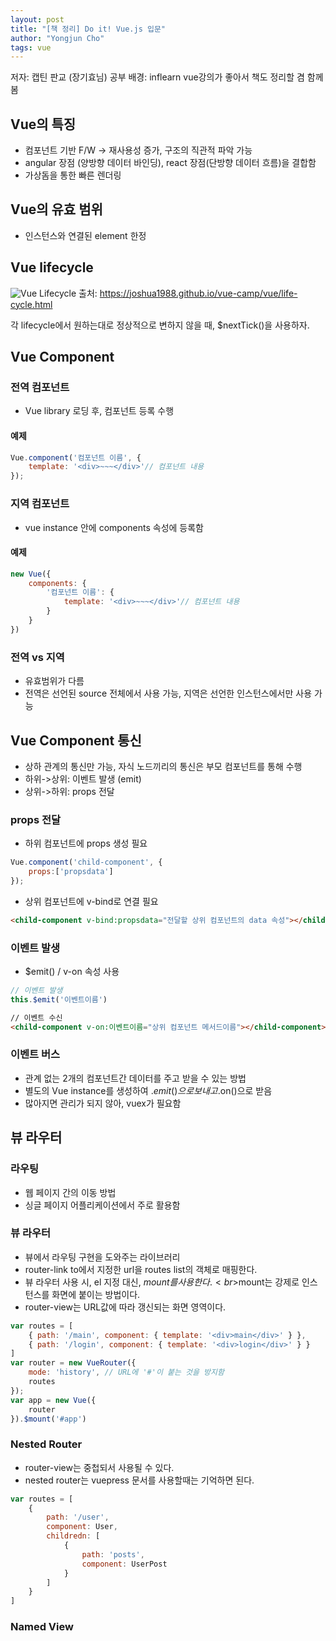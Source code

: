```yaml
---
layout: post
title: "[책 정리] Do it! Vue.js 입문"
author: "Yongjun Cho"
tags: vue
---
```


저자: 캡틴 판교 (장기효님)
공부 배경: inflearn vue강의가 좋아서 책도 정리할 겸 함께 봄

## Vue의 특징
- 컴포넌트 기반 F/W -> 재사용성 증가, 구조의 직관적 파악 가능
- angular 장점 (양방향 데이터 바인딩), react 장점(단방향 데이터 흐름)을 결합함
- 가상돔을 통한 빠른 렌더링

## Vue의 유효 범위
- 인스턴스와 연결된 element 한정

## Vue lifecycle
![Vue Lifecycle](https://joshua1988.github.io/vue-camp/assets/img/lifecycle.dcbe29f6.png)
출처: https://joshua1988.github.io/vue-camp/vue/life-cycle.html

각 lifecycle에서 원하는대로 정상적으로 변하지 않을 때, $nextTick()을 사용하자.

## Vue Component
### 전역 컴포넌트
- Vue library 로딩 후, 컴포넌트 등록 수행
#### 예제
``` js
Vue.component('컴포넌트 이름', {
    template: '<div>~~~</div>'// 컴포넌트 내용
});
```

### 지역 컴포넌트
- vue instance 안에 components 속성에 등록함
#### 예제
``` js
new Vue({
    components: {
        '컴포넌트 이름': {
            template: '<div>~~~</div>'// 컴포넌트 내용
        }
    }
})
```

### 전역 vs 지역
- 유효범위가 다름
- 전역은 선언된 source 전체에서 사용 가능, 지역은 선언한 인스턴스에서만 사용 가능


## Vue Component 통신
- 상하 관계의 통신만 가능, 자식 노드끼리의 통신은 부모 컴포넌트를 통해 수행
- 하위->상위: 이벤트 발생 (emit)
- 상위->하위: props 전달

### props 전달
- 하위 컴포넌트에 props 생성 필요
``` js
Vue.component('child-component', {
    props:['propsdata']
});
```

- 상위 컴포넌트에 v-bind로 연결 필요

``` html
<child-component v-bind:propsdata="전달할 상위 컴포넌트의 data 속성"></child-component>
```

### 이벤트 발생
- $emit() / v-on 속성 사용
```js
// 이벤트 발생
this.$emit('이벤트이름')
```

``` html
// 이벤트 수신
<child-component v-on:이벤트이름="상위 컴포넌트 메서드이름"></child-component>
```

### 이벤트 버스
- 관계 없는 2개의 컴포넌트간 데이터를 주고 받을 수 있는 방법
- 별도의 Vue instance를 생성하여 .$emit()으로 보내고 .$on()으로 받음
- 많아지면 관리가 되지 않아, vuex가 필요함


## 뷰 라우터
### 라우팅
- 웹 페이지 간의 이동 방법
- 싱글 페이지 어플리케이션에서 주로 활용함

### 뷰 라우터
- 뷰에서 라우팅 구현을 도와주는 라이브러리
- router-link to에서 지정한 url을 routes list의 객체로 매핑한다.
- 뷰 라우터 사용 시, el 지정 대신, $mount를 사용한다.<br>$mount는 강제로 인스턴스를 화면에 붙이는 방법이다.
- router-view는 URL값에 따라 갱신되는 화면 영역이다.

```js
var routes = [
    { path: '/main', component: { template: '<div>main</div>' } },
    { path: '/login', component: { template: '<div>login</div>' } }
]
var router = new VueRouter({
    mode: 'history', // URL에 '#'이 붙는 것을 방지함
    routes
});
var app = new Vue({
    router
}).$mount('#app')
```

### Nested Router
- router-view는 중첩되서 사용될 수 있다.
- nested router는 vuepress 문서를 사용할때는 기억하면 된다.

```js
var routes = [
    {
        path: '/user',
        component: User,
        childredn: [
            {
                path: 'posts',
                component: UserPost
            }
        ]
    }
]
```

### Named View